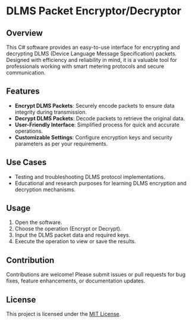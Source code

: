 
# DLMS Packet Encryptor/Decryptor

## Overview
This C# software provides an easy-to-use interface for encrypting and decrypting DLMS (Device Language Message Specification) packets. Designed with efficiency and reliability in mind, it is a valuable tool for professionals working with smart metering protocols and secure communication.

## Features
- **Encrypt DLMS Packets**: Securely encode packets to ensure data integrity during transmission.
- **Decrypt DLMS Packets**: Decode packets to retrieve the original data.
- **User-Friendly Interface**: Simplified process for quick and accurate operations.
- **Customizable Settings**: Configure encryption keys and security parameters as per your requirements.

## Use Cases
- Testing and troubleshooting DLMS protocol implementations.
- Educational and research purposes for learning DLMS encryption and decryption mechanisms.

## Usage
1. Open the software.
2. Choose the operation (Encrypt or Decrypt).
3. Input the DLMS packet data and required keys.
4. Execute the operation to view or save the results.

## Contribution
Contributions are welcome! Please submit issues or pull requests for bug fixes, feature enhancements, or documentation updates.

## License
This project is licensed under the [MIT License](LICENSE).
